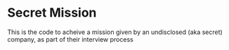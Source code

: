 # Secret Mission

This is the code to acheive a mission given by an undisclosed (aka secret) company, as part of their interview process

